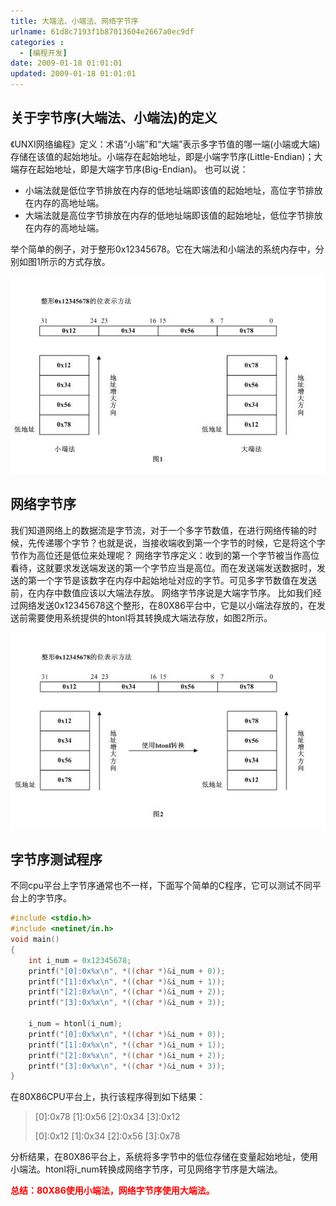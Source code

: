 ```yaml
---
title: 大端法、小端法、网络字节序
urlname: 61d8c7193f1b87013604e2667a0ec9df
categories : 
  - [编程开发]
date: 2009-01-18 01:01:01
updated: 2009-01-18 01:01:01
---
```

## 关于字节序(大端法、小端法)的定义
《UNXI网络编程》定义：术语“小端”和“大端”表示多字节值的哪一端(小端或大端)存储在该值的起始地址。小端存在起始地址，即是小端字节序(Little-Endian)；大端存在起始地址，即是大端字节序(Big-Endian)。
也可以说：
* 小端法就是低位字节排放在内存的低地址端即该值的起始地址，高位字节排放在内存的高地址端。
* 大端法就是高位字节排放在内存的低地址端即该值的起始地址，低位字节排放在内存的高地址端。

举个简单的例子，对于整形0x12345678。它在大端法和小端法的系统内存中，分别如图1所示的方式存放。

![](/images/61d8c7193f1b87013604e2667a0ec9df/1.jpg)


## 网络字节序
我们知道网络上的数据流是字节流，对于一个多字节数值，在进行网络传输的时候，先传递哪个字节？也就是说，当接收端收到第一个字节的时候，它是将这个字节作为高位还是低位来处理呢？
网络字节序定义：收到的第一个字节被当作高位看待，这就要求发送端发送的第一个字节应当是高位。而在发送端发送数据时，发送的第一个字节是该数字在内存中起始地址对应的字节。可见多字节数值在发送前，在内存中数值应该以大端法存放。
网络字节序说是大端字节序。
比如我们经过网络发送0x12345678这个整形，在80X86平台中，它是以小端法存放的，在发送前需要使用系统提供的htonl将其转换成大端法存放，如图2所示。

![](/images/61d8c7193f1b87013604e2667a0ec9df/2.jpg)

## 字节序测试程序
不同cpu平台上字节序通常也不一样，下面写个简单的C程序，它可以测试不同平台上的字节序。
``` c
#include <stdio.h>
#include <netinet/in.h>
void main()
{
    int i_num = 0x12345678;
    printf("[0]:0x%x\n", *((char *)&i_num + 0));
    printf("[1]:0x%x\n", *((char *)&i_num + 1));
    printf("[2]:0x%x\n", *((char *)&i_num + 2));
    printf("[3]:0x%x\n", *((char *)&i_num + 3));
 
    i_num = htonl(i_num);
    printf("[0]:0x%x\n", *((char *)&i_num + 0));
    printf("[1]:0x%x\n", *((char *)&i_num + 1));
    printf("[2]:0x%x\n", *((char *)&i_num + 2));
    printf("[3]:0x%x\n", *((char *)&i_num + 3));
}
```
在80X86CPU平台上，执行该程序得到如下结果：
> \[0\]:0x78
> \[1\]:0x56
> \[2\]:0x34
> \[3\]:0x12
> 
> \[0\]:0x12
> \[1\]:0x34
> \[2\]:0x56
> \[3\]:0x78

分析结果，在80X86平台上，系统将多字节中的低位存储在变量起始地址，使用小端法。htonl将i_num转换成网络字节序，可见网络字节序是大端法。

<font color="#FF0000"><strong>总结：80X86使用小端法，网络字节序使用大端法。</strong></font>
